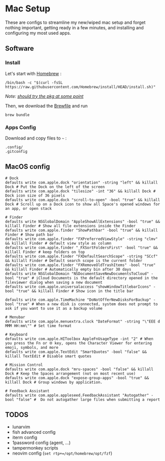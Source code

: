 # Mac Setup

These are configs to streamline my new/wiped mac setup and forget nothing important, getting ready in a few minutes, and installing and configuring my most used apps.

## Software 

### Install

Let's start with [Homebrew](https://brew.sh) :
```
/bin/bash -c "$(curl -fsSL https://raw.githubusercontent.com/Homebrew/install/HEAD/install.sh)"
```

*Note: [should try the pkg at some point](https://github.com/Homebrew/brew/releases/latest)*

Then, we download the [Brewfile](Brewfile) and run
```
brew bundle
```

### Apps Config 

Download and copy files to `~` :
```
.config/
.gitconfig
```

## MacOS config

```
# Dock
defaults write com.apple.dock "orientation" -string "left" && killall Dock # Put the Dock on the left of the screen
defaults write com.apple.dock "tilesize" -int "36" && killall Dock # Dock icon size of 36 pixels
defaults write com.apple.dock "scroll-to-open" -bool "true" && killall Dock # Scroll up on a Dock icon to show all Space's opened windows for an app, or open stack

# Finder
defaults write NSGlobalDomain "AppleShowAllExtensions" -bool "true" && killall Finder # Show all file extensions inside the Finder
defaults write com.apple.finder "ShowPathbar" -bool "true" && killall Finder # Show path bar
defaults write com.apple.finder "FXPreferredViewStyle" -string "clmv" && killall Finder # default view style as column
defaults write com.apple.finder "_FXSortFoldersFirst" -bool "true" && killall Finder # keep folders on top
defaults write com.apple.finder "FXDefaultSearchScope" -string "SCcf" && killall Finder # Default search scope is the current folder
defaults write com.apple.finder "FXRemoveOldTrashItems" -bool "true" && killall Finder # Automatically empty bin after 30 days
defaults write NSGlobalDomain "NSDocumentSaveNewDocumentsToCloud" -bool "true" # iCloud Documents is the default directory opened in the fileviewer dialog when saving a new document
defaults write com.apple.universalaccess "showWindowTitlebarIcons" -bool "true" && killall Finder # Show icon in the title bar

defaults write com.apple.TimeMachine "DoNotOfferNewDisksForBackup" -bool "true" # When a new disk is connected, system does not prompt to ask if you want to use it as a backup volume

# Menubar
defaults write com.apple.menuextra.clock "DateFormat" -string "\"EEE d MMM HH:mm\"" # Set time format

# Keyboard
defaults write com.apple.HIToolbox AppleFnUsageType -int "2" # When you press the Fn or 🌐︎ key, opens the Character Viewer for entering emoji, symbols, and more
defaults write com.apple.TextEdit "SmartQuotes" -bool "false" && killall TextEdit # Disable smart quotes

# Mission Control
defaults write com.apple.dock "mru-spaces" -bool "false" && killall Dock # Keep the Spaces arrangement (not on most recent use)
defaults write com.apple.dock "expose-group-apps" -bool "true" && killall Dock # Group windows by application.

# Feedback Assistant
defaults write com.apple.appleseed.FeedbackAssistant "Autogather" -bool "false" #  Do not autogather large files when submitting a report

```

## TODOS
- lunarvim
- fish advanced config
- iterm config
- 1password config (agent, ...)
- tampermonkey scripts
- neovim config (`set rtp+=/opt/homebrew/opt/fzf`)
